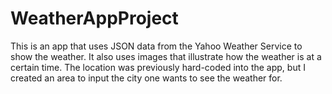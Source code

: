 # WeatherAppProject
This is an app that uses JSON data from the Yahoo Weather Service to show the weather.  It also uses images that illustrate how the weather is at a certain time.  The location was previously hard-coded into the app, but I created an area to input the city one wants to see the weather for.

